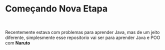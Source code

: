 <h1> Começando Nova Etapa</h1> <br>
<p>Recentemente estava com problemas para aprender Java, mas de um jeito diferente, simplesmente esse repositorio vai ser para aprender Java e POO com <strong>Naruto</strong></p>
